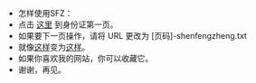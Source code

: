 *    怎样使用SFZ：
*    点击 [这里](https://tanziran.github.io/Menu/SFZ/1-shenfenzheng.txt) 到身份证第一页。
*    如果要下一页操作，请将 URL 更改为 [页码]-shenfengzheng.txt
*    就像[这样](https://tanziran.github.io/Menu/SFZ/1-senfenzheng.txt)变为[这样](https://tanziran.github.io/Menu/SFZ/2-senfenzheng.txt)。
*    如果你喜欢我的网站，你可以收藏它。
*    谢谢，再见。
